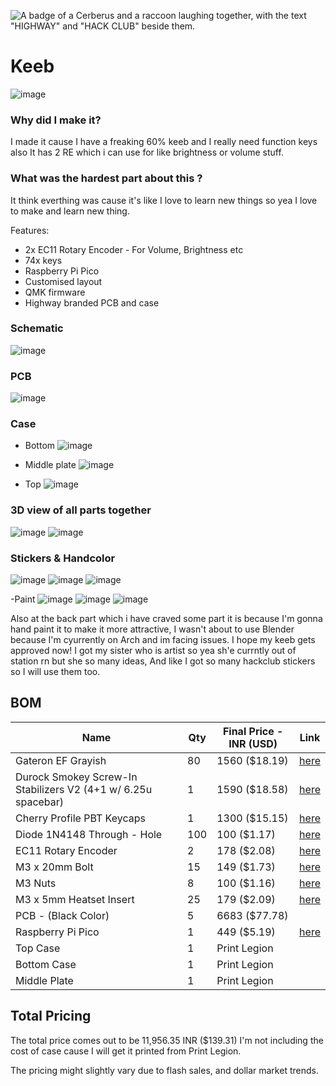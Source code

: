 ![A badge of a Cerberus and a raccoon laughing together, with the text "HIGHWAY" and "HACK CLUB" beside them.](https://hc-cdn.hel1.your-objectstorage.com/s/v3/0bbcca68ffa3845300bb76940f8ad91fd53d2d68_06-30-2025-1618.png)

# Keeb
![image](images/final.png)

### Why did I make it?
I made it cause I have a freaking 60% keeb and I really need function keys also It has 2 RE which i can use for like brightness or volume stuff.

### What was the hardest part about this ?
It think everthing was cause it's like I love to learn new things so yea I love to make and learn new thing.

Features:

- 2x EC11 Rotary Encoder - For Volume, Brightness etc
- 74x keys
- Raspberry Pi Pico
- Customised layout
- QMK firmware
- Highway branded PCB and case

### Schematic
![image](images/sch.png)


### PCB 
![image](images/silk.png)


### Case
- Bottom
![image](images/backky.png)

- Middle plate
![image](images/11.png)

- Top
![image](images/top.png)

### 3D view of all parts together 
![image](images/12.png)
![image](images/14.png)

### Stickers & Handcolor
![image](images/sticker.png)
![image](images/sticekr1.png)
![image](images/stickers2.png)

-Paint
![image](images/paint.png)
![image](images/paint1.png)
![image](images/backky.png)

Also at the back part which i have craved some part it is because I'm gonna hand paint it to make it more attractive, I wasn't about to use Blender because I'm cyurrently on Arch and im facing issues. I hope my keeb gets approved now!
I got my sister who is artist so yea sh'e currntly out of station rn but she so many ideas, And like I got so many hackclub stickers so I will use them too.

## BOM

| Name                                                          | Qty | Final Price - INR (USD) | Link                                                                                                                        |
| ------------------------------------------------------------- | --- | ----------------------- | ----------------------------------------------------------------------------------------------------------                  |
| Gateron EF Grayish                                            | 80  | 1560 ($18.19)           | [here](https://neomacro.in/products/gateron-ef-grayish)                                                                     |
| Durock Smokey Screw-In Stabilizers V2 (4+1 w/ 6.25u spacebar) | 1   | 1590 ($18.58)           | [here](https://stackskb.com/store/durock-smokey-screw-in-stabilizers-v2/)                                                   |
| Cherry Profile PBT Keycaps                                    | 1   | 1300 ($15.15)           | [here](https://stackskb.com/store/veekos-gradient-keycaps-cherry-profile-135-keys)                                          |
| Diode 1N4148 Through - Hole                                   | 100 | 100 ($1.17)             | [here](https://amzn.in/d/j3eLvoh)                                                                                           |
| EC11 Rotary Encoder                                           | 2   | 178 ($2.08)             | [here](https://amzn.in/d/hVRxzij)                                                                                           |
| M3 x 20mm Bolt                                                | 15  | 149 ($1.73)             | [here](https://amzn.in/d/8GRQWAB)                                                                                           |
| M3 Nuts                                                       | 8   | 100 ($1.16)             | [here](https://amzn.in/d/7UQtsm8)                                                                                           |
| M3 x 5mm Heatset Insert                                       | 25  | 179 ($2.09)             | [here](https://amzn.in/d/ixybuAc)                                                                                           |
| PCB - (Black Color)                                           | 5   | 6683 ($77.78)           ||
| Raspberry Pi Pico                                             | 1   | 449 ($5.19)             | [here](http://amazon.in/Raspberry-Pi-Headers-Soldered-Micro/dp/B08WPNM7JB/ref=sr_1_2?sr=8-2)                                |
| Top Case                                                      | 1   | Print Legion            |
| Bottom Case                                                   | 1   | Print Legion            |
| Middle Plate                                                  | 1   | Print Legion            |

## Total Pricing
The total price comes out to be 11,956.35 INR ($139.31) I'm not including the cost of case cause I will get it printed from Print Legion.

The pricing might slightly vary due to flash sales, and dollar market trends.
